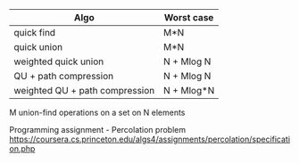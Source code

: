| Algo          | Worst case    |
| ------------- | ------------- |
| quick find  | M*N  |
| quick union  | M*N  |
| weighted quick union  | N + Mlog N  |
| QU + path compression  | N + Mlog N  |
| weighted QU + path compression  | N + Mlog*N  |

M union-find operations on a set on N elements


Programming assignment - Percolation problem
https://coursera.cs.princeton.edu/algs4/assignments/percolation/specification.php
